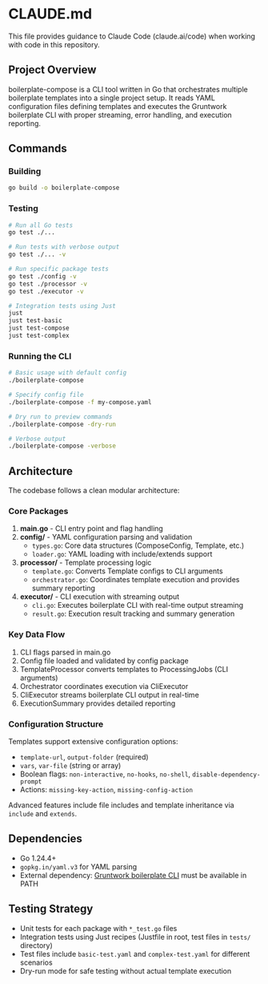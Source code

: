 # CLAUDE.md

This file provides guidance to Claude Code (claude.ai/code) when working with code in this repository.

## Project Overview

boilerplate-compose is a CLI tool written in Go that orchestrates multiple boilerplate templates into a single project setup. It reads YAML configuration files defining templates and executes the Gruntwork boilerplate CLI with proper streaming, error handling, and execution reporting.

## Commands

### Building

```bash
go build -o boilerplate-compose
```

### Testing

```bash
# Run all Go tests
go test ./...

# Run tests with verbose output
go test ./... -v

# Run specific package tests
go test ./config -v
go test ./processor -v
go test ./executor -v

# Integration tests using Just
just
just test-basic
just test-compose
just test-complex
```

### Running the CLI

```bash
# Basic usage with default config
./boilerplate-compose

# Specify config file
./boilerplate-compose -f my-compose.yaml

# Dry run to preview commands
./boilerplate-compose -dry-run

# Verbose output
./boilerplate-compose -verbose
```

## Architecture

The codebase follows a clean modular architecture:

### Core Packages

1. **main.go** - CLI entry point and flag handling
2. **config/** - YAML configuration parsing and validation
   - `types.go`: Core data structures (ComposeConfig, Template, etc.)
   - `loader.go`: YAML loading with include/extends support
3. **processor/** - Template processing logic
   - `template.go`: Converts Template configs to CLI arguments
   - `orchestrator.go`: Coordinates template execution and provides summary reporting
4. **executor/** - CLI execution with streaming output
   - `cli.go`: Executes boilerplate CLI with real-time output streaming
   - `result.go`: Execution result tracking and summary generation

### Key Data Flow

1. CLI flags parsed in main.go
2. Config file loaded and validated by config package
3. TemplateProcessor converts templates to ProcessingJobs (CLI arguments)
4. Orchestrator coordinates execution via CliExecutor
5. CliExecutor streams boilerplate CLI output in real-time
6. ExecutionSummary provides detailed reporting

### Configuration Structure

Templates support extensive configuration options:

- `template-url`, `output-folder` (required)
- `vars`, `var-file` (string or array)
- Boolean flags: `non-interactive`, `no-hooks`, `no-shell`, `disable-dependency-prompt`
- Actions: `missing-key-action`, `missing-config-action`

Advanced features include file includes and template inheritance via `include` and `extends`.

## Dependencies

- Go 1.24.4+
- `gopkg.in/yaml.v3` for YAML parsing
- External dependency: [Gruntwork boilerplate CLI](https://github.com/gruntwork-io/boilerplate) must be available in PATH

## Testing Strategy

- Unit tests for each package with `*_test.go` files
- Integration tests using Just recipes (Justfile in root, test files in `tests/` directory)
- Test files include `basic-test.yaml` and `complex-test.yaml` for different scenarios
- Dry-run mode for safe testing without actual template execution
